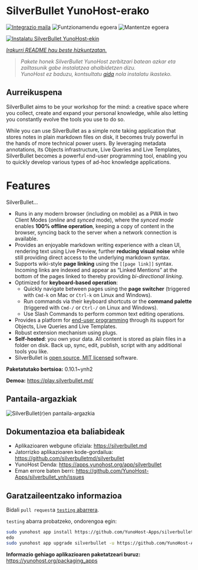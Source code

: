 <!--
Ohart ongi: README hau automatikoki sortu da <https://github.com/YunoHost/apps/tree/master/tools/readme_generator>ri esker
EZ editatu eskuz.
-->

# SilverBullet YunoHost-erako

[![Integrazio maila](https://apps.yunohost.org/badge/integration/silverbullet)](https://ci-apps.yunohost.org/ci/apps/silverbullet/)
![Funtzionamendu egoera](https://apps.yunohost.org/badge/state/silverbullet)
![Mantentze egoera](https://apps.yunohost.org/badge/maintained/silverbullet)

[![Instalatu SilverBullet YunoHost-ekin](https://install-app.yunohost.org/install-with-yunohost.svg)](https://install-app.yunohost.org/?app=silverbullet)

*[Irakurri README hau beste hizkuntzatan.](./ALL_README.md)*

> *Pakete honek SilverBullet YunoHost zerbitzari batean azkar eta zailtasunik gabe instalatzea ahalbidetzen dizu.*  
> *YunoHost ez baduzu, kontsultatu [gida](https://yunohost.org/install) nola instalatu ikasteko.*

## Aurreikuspena

SilverBullet aims to be your workshop for the mind: a creative space where you collect, create and expand your personal knowledge, while also letting you constantly evolve the tools you use to do so.

While you can use SilverBullet as a simple note taking application that stores notes in plain markdown files on disk, it becomes truly powerful in the hands of more technical power users. By leveraging metadata annotations, its Objects infrastructure, Live Queries and Live Templates, SilverBullet becomes a powerful end-user programming tool, enabling you to quickly develop various types of ad-hoc knowledge applications.

# Features

SilverBullet...

- Runs in any modern browser (including on mobile) as a PWA in two Client Modes (_online_ and _synced_ mode), where the _synced mode_ enables **100% offline operation**, keeping a copy of content in the browser, syncing back to the server when a network connection is available.
- Provides an enjoyable markdown writing experience with a clean UI, rendering text using Live Preview, further **reducing visual noise** while still providing direct access to the underlying markdown syntax.
- Supports wiki-style **page linking** using the `[[page link]]` syntax. Incoming links are indexed and appear as “Linked Mentions” at the bottom of the pages linked to thereby providing _bi-directional linking_.
- Optimized for **keyboard-based operation**:
  - Quickly navigate between pages using the **page switcher** (triggered with `Cmd-k` on Mac or `Ctrl-k` on Linux and Windows).
  - Run commands via their keyboard shortcuts or the **command palette** (triggered with `Cmd-/` or `Ctrl-/` on Linux and Windows).
  - Use Slash Commands to perform common text editing operations.
- Provides a platform for [end-user programming](https://www.inkandswitch.com/end-user-programming/) through its support for Objects, Live Queries and Live Templates.
- Robust extension mechanism using plugs.
- **Self-hosted**: you own your data. All content is stored as plain files in a folder on disk. Back up, sync, edit, publish, script with any additional tools you like.
- SilverBullet is [open source, MIT licensed](https://github.com/silverbulletmd/silverbullet) software.


**Paketatutako bertsioa:** 0.10.1~ynh2

**Demoa:** <https://play.silverbullet.md/>

## Pantaila-argazkiak

![SilverBullet(r)en pantaila-argazkia](./doc/screenshots/silverbullet.jpg)

## Dokumentazioa eta baliabideak

- Aplikazioaren webgune ofiziala: <https://silverbullet.md>
- Jatorrizko aplikazioaren kode-gordailua: <https://github.com/silverbulletmd/silverbullet>
- YunoHost Denda: <https://apps.yunohost.org/app/silverbullet>
- Eman errore baten berri: <https://github.com/YunoHost-Apps/silverbullet_ynh/issues>

## Garatzaileentzako informazioa

Bidali `pull request`a [`testing` abarrera](https://github.com/YunoHost-Apps/silverbullet_ynh/tree/testing).

`testing` abarra probatzeko, ondorengoa egin:

```bash
sudo yunohost app install https://github.com/YunoHost-Apps/silverbullet_ynh/tree/testing --debug
edo
sudo yunohost app upgrade silverbullet -u https://github.com/YunoHost-Apps/silverbullet_ynh/tree/testing --debug
```

**Informazio gehiago aplikazioaren paketatzeari buruz:** <https://yunohost.org/packaging_apps>
